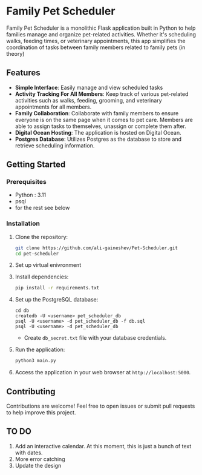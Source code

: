 
# Family Pet Scheduler

Family Pet Scheduler is a monolithic Flask application built in Python to help families manage and organize pet-related activities. Whether it's scheduling walks, feeding times, or veterinary appointments, this app simplifies the coordination of tasks between family members related to family pets (in theory)

## Features

- **Simple Interface**: Easily manage and view scheduled tasks
- **Activity Tracking For All Members**: Keep track of various pet-related activities such as walks, feeding, grooming, and veterinary appointments for all members.
- **Family Collaboration**: Collaborate with family members to ensure everyone is on the same page when it comes to pet care. Members are able to assign tasks to themselves, unassign or complete them after.
- **Digital Ocean Hosting**: The application is hosted on Digital Ocean.
- **Postgres Database**: Utilizes Postgres as the database to store and retrieve scheduling information.

## Getting Started

### Prerequisites

- Python : 3.11 
- psql
- for the rest see below
### Installation

1. Clone the repository:
    ```bash
    git clone https://github.com/ali-gaineshev/Pet-Scheduler.git
    cd pet-scheduler
    ```
2. Set up virtual enivronment

3. Install dependencies:
    ```bash
    pip install -r requirements.txt
    ```

4. Set up the PostgreSQL database:
    ```
    cd db
    createdb -U <username> pet_scheduler_db
    psql -U <username> -d pet_scheduler_db -f db.sql
    psql -U <username> -d pet_scheduler_db
    ```
    - Create `db_secret.txt` file with your database credentials.

4. Run the application:
    ```bash
    python3 main.py
    ```

5. Access the application in your web browser at `http://localhost:5000`.

## Contributing

Contributions are welcome! Feel free to open issues or submit pull requests to help improve this project.

## TO DO

1. Add an interactive calendar. At this moment, this is just a bunch of text with dates. 
2. More error catching
3. Update the design
